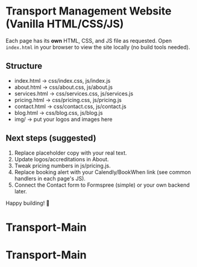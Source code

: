 
# Transport Management Website (Vanilla HTML/CSS/JS)

Each page has its **own** HTML, CSS, and JS file as requested.
Open `index.html` in your browser to view the site locally (no build tools needed).

## Structure
- index.html        -> css/index.css, js/index.js
- about.html        -> css/about.css, js/about.js
- services.html     -> css/services.css, js/services.js
- pricing.html      -> css/pricing.css, js/pricing.js
- contact.html      -> css/contact.css, js/contact.js
- blog.html         -> css/blog.css, js/blog.js
- img/              -> put your logos and images here

## Next steps (suggested)
1) Replace placeholder copy with your real text.
2) Update logos/accreditations in About.
3) Tweak pricing numbers in js/pricing.js.
4) Replace booking alert with your Calendly/BookWhen link (see common handlers in each page's JS).
5) Connect the Contact form to Formspree (simple) or your own backend later.

Happy building! 🚚
# Transport-Main
# Transport-Main
